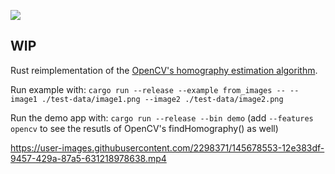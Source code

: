 [![](https://github.com/azazdeaz/homography/workflows/Docs/badge.svg)](https://azazdeaz.github.io/homography/homography/)

## WIP

Rust reimplementation of the [OpenCV's homography estimation algorithm](https://github.com/opencv/opencv/modules/calib3d/src/fundam.cpp).

Run example with: `cargo run --release --example from_images -- --image1 ./test-data/image1.png --image2 ./test-data/image2.png`

Run the demo app with: `cargo run --release --bin demo` (add `--features opencv` to see the resutls of OpenCV's findHomography() as well)

https://user-images.githubusercontent.com/2298371/145678553-12e383df-9457-429a-87a5-631218978638.mp4



